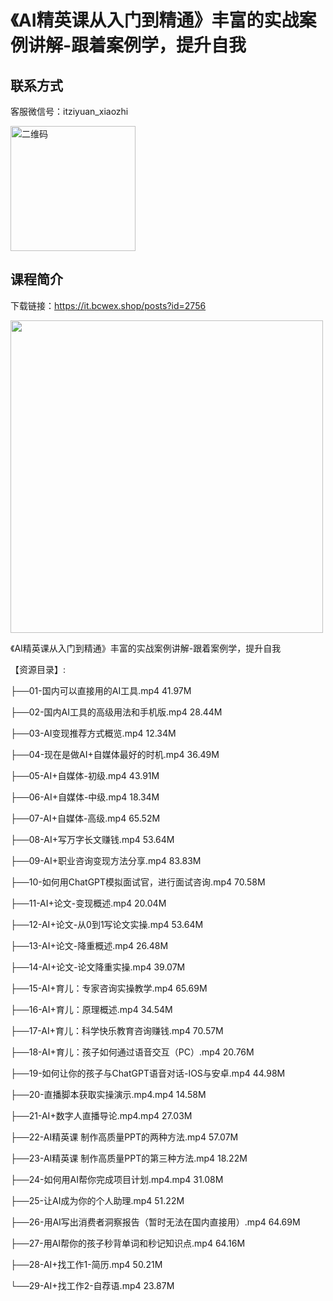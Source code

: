 # 《AI精英课从入门到精通》丰富的实战案例讲解-跟着案例学，提升自我

## 联系方式

客服微信号：itziyuan_xiaozhi

<img src="https://ziyuanyun.oss-cn-guangzhou.aliyuncs.com/common/20240614073449/666b82192834a.jpg" width="200" height="200" alt="二维码">

## 课程简介

下载链接：https://it.bcwex.shop/posts?id=2756

<img src="https://ziyuanyun.oss-cn-guangzhou.aliyuncs.com/yun/20240515184301/664491b5231e1.jpg" width="500" alt="">

  《AI精英课从入门到精通》丰富的实战案例讲解-跟着案例学，提升自我



 【资源目录】:

 ├──01-国内可以直接用的AI工具.mp4 41.97M

 ├──02-国内AI工具的高级用法和手机版.mp4 28.44M

 ├──03-AI变现推荐方式概览.mp4 12.34M

 ├──04-现在是做AI+自媒体最好的时机.mp4 36.49M

 ├──05-AI+自媒体-初级.mp4 43.91M

 ├──06-AI+自媒体-中级.mp4 18.34M

 ├──07-AI+自媒体-高级.mp4 65.52M

 ├──08-AI+写万字长文赚钱.mp4 53.64M

 ├──09-AI+职业咨询变现方法分享.mp4 83.83M

 ├──10-如何用ChatGPT模拟面试官，进行面试咨询.mp4 70.58M

 ├──11-AI+论文-变现概述.mp4 20.04M

 ├──12-AI+论文-从0到1写论文实操.mp4 53.64M

 ├──13-AI+论文-降重概述.mp4 26.48M

 ├──14-AI+论文-论文降重实操.mp4 39.07M

 ├──15-AI+育儿：专家咨询实操教学.mp4 65.69M

 ├──16-AI+育儿：原理概述.mp4 34.54M

 ├──17-AI+育儿：科学快乐教育咨询赚钱.mp4 70.57M

 ├──18-AI+育儿：孩子如何通过语音交互（PC）.mp4 20.76M

 ├──19-如何让你的孩子与ChatGPT语音对话-IOS与安卓.mp4 44.98M

 ├──20-直播脚本获取实操演示.mp4.mp4 14.58M

 ├──21-AI+数字人直播导论.mp4.mp4 27.03M

 ├──22-AI精英课 制作高质量PPT的两种方法.mp4 57.07M

 ├──23-AI精英课 制作高质量PPT的第三种方法.mp4 18.22M

 ├──24-如何用AI帮你完成项目计划.mp4.mp4 31.08M

 ├──25-让AI成为你的个人助理.mp4 51.22M

 ├──26-用AI写出消费者洞察报告（暂时无法在国内直接用）.mp4 64.69M

 ├──27-用AI帮你的孩子秒背单词和秒记知识点.mp4 64.16M

 ├──28-AI+找工作1-简历.mp4 50.21M

 └──29-AI+找工作2-自荐语.mp4 23.87M

  